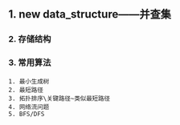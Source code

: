 ##  1. new data_structure——并查集



### 2. 存储结构



### 3. 常用算法

	1. 最小生成树
	2. 最短路径
	3. 拓扑排序\关键路径~类似最短路径
	4. 网络流问题
	5. BFS/DFS